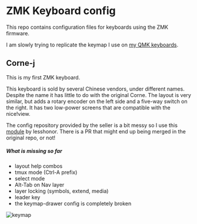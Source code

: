 # ZMK Keyboard config

This repo contains configuration files for keyboards using the ZMK firmware.

I am slowly trying to replicate the keymap I use on
[my QMK keyboards](https://github.com/y-muller/personal_configs/blob/main/qmk_keyboards/CORNE42.md).

## Corne-j

This is my first ZMK keyboard.

This keyboard is sold by several Chinese vendors, under different names. Despite the
name it has little to do with the original Corne. The layout is very similar, but adds
a rotary encoder on the left side and a five-way switch on the right. It has two low-power
screens that are compatible with the nice!view.

The config repository provided by the seller is a bit messy so I use this 
[module](https://github.com/lesshonor/eyelash-corne-module) by lesshonor. There is
a PR that might end up being merged in the original repo, or not!

##### What is missing so far
- layout help combos
- tmux mode (Ctrl-A prefix)
- select mode
- Alt-Tab on Nav layer
- layer locking (symbols, extend, media)
- leader key
- the keymap-drawer config is completely broken

![keymap](keymap-drawer/eyelash_corne.svg)

